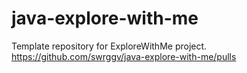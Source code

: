 # java-explore-with-me
Template repository for ExploreWithMe project.
https://github.com/swrggv/java-explore-with-me/pulls
